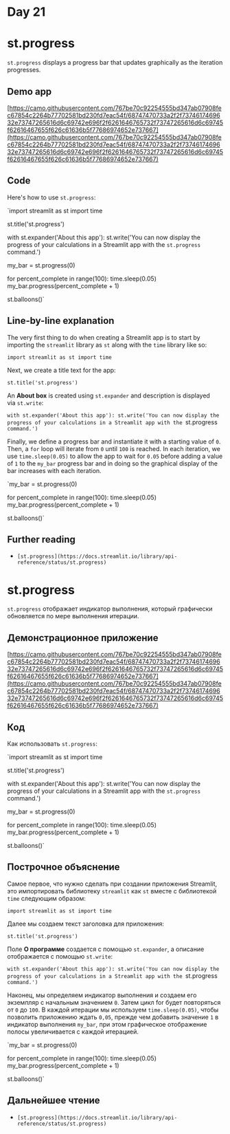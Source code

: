 # Day 21

# **st.progress**

`st.progress` displays a progress bar that updates graphically as the iteration progresses.

## **Demo app**

[https://camo.githubusercontent.com/767be70c92254555bd347ab07908fec67854c2264b77702581bd230fd7eac54f/68747470733a2f2f7374617469632e73747265616d6c69742e696f2f6261646765732f73747265616d6c69745f62616467655f626c61636b5f77686974652e737667](https://camo.githubusercontent.com/767be70c92254555bd347ab07908fec67854c2264b77702581bd230fd7eac54f/68747470733a2f2f7374617469632e73747265616d6c69742e696f2f6261646765732f73747265616d6c69745f62616467655f626c61636b5f77686974652e737667)

## **Code**

Here's how to use `st.progress`:

`import streamlit as st
import time

st.title('st.progress')

with st.expander('About this app'):
     st.write('You can now display the progress of your calculations in a Streamlit app with the `st.progress` command.')

my_bar = st.progress(0)

for percent_complete in range(100):
     time.sleep(0.05)
     my_bar.progress(percent_complete + 1)

st.balloons()`

## **Line-by-line explanation**

The very first thing to do when creating a Streamlit app is to start by importing the `streamlit` library as `st` along with the `time` library like so:

`import streamlit as st
import time`

Next, we create a title text for the app:

`st.title('st.progress')`

An **About box** is created using `st.expander` and description is displayed via `st.write`:

`with st.expander('About this app'):
     st.write('You can now display the progress of your calculations in a Streamlit app with the `st.progress` command.')`

Finally, we define a progress bar and instantiate it with a starting value of `0`. Then, a `for` loop will iterate from `0` until `100` is reached. In each iteration, we use `time.sleep(0.05)` to allow the app to wait for `0.05` before adding a value of `1` to the `my_bar` progress bar and in doing so the graphical display of the bar increases with each iteration.

`my_bar = st.progress(0)

for percent_complete in range(100):
     time.sleep(0.05)
     my_bar.progress(percent_complete + 1)

st.balloons()`

## **Further reading**

- `[st.progress](https://docs.streamlit.io/library/api-reference/status/st.progress)`

# **st.progress**

`st.progress` отображает индикатор выполнения, который графически обновляется по мере выполнения итерации.

## **Демонстрационное приложение**

[https://camo.githubusercontent.com/767be70c92254555bd347ab07908fec67854c2264b77702581bd230fd7eac54f/68747470733a2f2f7374617469632e73747265616d6c69742e696f2f6261646765732f73747265616d6c69745f62616467655f626c61636b5f77686974652e737667](https://camo.githubusercontent.com/767be70c92254555bd347ab07908fec67854c2264b77702581bd230fd7eac54f/68747470733a2f2f7374617469632e73747265616d6c69742e696f2f6261646765732f73747265616d6c69745f62616467655f626c61636b5f77686974652e737667)

## **Код**

Как использовать `st.progress`:

`import streamlit as st
import time

st.title('st.progress')

with st.expander('About this app'):
     st.write('You can now display the progress of your calculations in a Streamlit app with the `st.progress` command.')

my_bar = st.progress(0)

for percent_complete in range(100):
     time.sleep(0.05)
     my_bar.progress(percent_complete + 1)

st.balloons()`

## **Построчное объяснение**

Самое первое, что нужно сделать при создании приложения Streamlit, это импортировать библиотеку `streamlit` как `st` вместе с библиотекой `time` следующим образом:

`import streamlit as st
import time`

Далее мы создаем текст заголовка для приложения:

`st.title('st.progress')`

Поле **О программе** создается с помощью `st.expander`, а описание отображается с помощью `st.write`:

`with st.expander('About this app'):
     st.write('You can now display the progress of your calculations in a Streamlit app with the `st.progress` command.')`

Наконец, мы определяем индикатор выполнения и создаем его экземпляр с начальным значением `0`. Затем цикл for будет повторяться от `0` до `100`. В каждой итерации мы используем `time.sleep(0.05)`, чтобы позволить приложению ждать `0,05`, прежде чем добавить значение `1` в индикатор выполнения `my_bar`, при этом графическое отображение полосы увеличивается с каждой итерацией.

`my_bar = st.progress(0)

for percent_complete in range(100):
     time.sleep(0.05)
     my_bar.progress(percent_complete + 1)

st.balloons()`

## **Дальнейшее чтение**

- `[st.progress](https://docs.streamlit.io/library/api-reference/status/st.progress)`